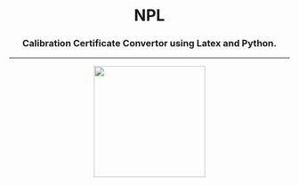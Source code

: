 <h1 align="center">NPL</h1>
<h3 align="center">Calibration Certificate Convertor using Latex and Python.</h3><hr>
<div align="center">
  <img height="200" src=""/>
</div>
